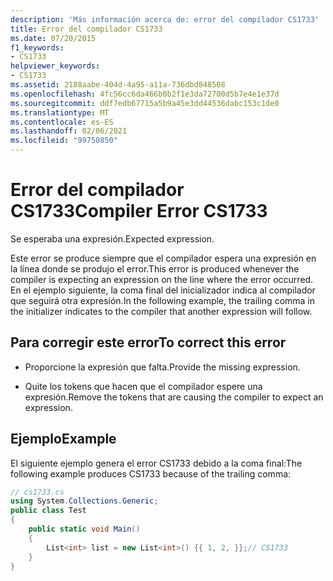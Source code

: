 ```yaml
---
description: 'Más información acerca de: error del compilador CS1733'
title: Error del compilador CS1733
ms.date: 07/20/2015
f1_keywords:
- CS1733
helpviewer_keywords:
- CS1733
ms.assetid: 2188aabe-404d-4a95-a11a-736dbd848508
ms.openlocfilehash: 4fc56cc6da466b0b2f1e3da72700d5b7e4e1e37d
ms.sourcegitcommit: ddf7edb67715a5b9a45e3dd44536dabc153c1de0
ms.translationtype: MT
ms.contentlocale: es-ES
ms.lasthandoff: 02/06/2021
ms.locfileid: "99750850"
---
```

# <a name="compiler-error-cs1733"></a><span data-ttu-id="58473-103">Error del compilador CS1733</span><span class="sxs-lookup"><span data-stu-id="58473-103">Compiler Error CS1733</span></span>

<span data-ttu-id="58473-104">Se esperaba una expresión.</span><span class="sxs-lookup"><span data-stu-id="58473-104">Expected expression.</span></span>  
  
 <span data-ttu-id="58473-105">Este error se produce siempre que el compilador espera una expresión en la línea donde se produjo el error.</span><span class="sxs-lookup"><span data-stu-id="58473-105">This error is produced whenever the compiler is expecting an expression on the line where the error occurred.</span></span> <span data-ttu-id="58473-106">En el ejemplo siguiente, la coma final del inicializador indica al compilador que seguirá otra expresión.</span><span class="sxs-lookup"><span data-stu-id="58473-106">In the following example, the trailing comma in the initializer indicates to the compiler that another expression will follow.</span></span>  
  
## <a name="to-correct-this-error"></a><span data-ttu-id="58473-107">Para corregir este error</span><span class="sxs-lookup"><span data-stu-id="58473-107">To correct this error</span></span>  
  
- <span data-ttu-id="58473-108">Proporcione la expresión que falta.</span><span class="sxs-lookup"><span data-stu-id="58473-108">Provide the missing expression.</span></span>  
  
- <span data-ttu-id="58473-109">Quite los tokens que hacen que el compilador espere una expresión.</span><span class="sxs-lookup"><span data-stu-id="58473-109">Remove the tokens that are causing the compiler to expect an expression.</span></span>  
  
## <a name="example"></a><span data-ttu-id="58473-110">Ejemplo</span><span class="sxs-lookup"><span data-stu-id="58473-110">Example</span></span>  

 <span data-ttu-id="58473-111">El siguiente ejemplo genera el error CS1733 debido a la coma final:</span><span class="sxs-lookup"><span data-stu-id="58473-111">The following example produces CS1733 because of the trailing comma:</span></span>  
  
```csharp  
// cs1733.cs  
using System.Collections.Generic;  
public class Test  
{  
    public static void Main()  
    {  
        List<int> list = new List<int>() {{ 1, 2, }};// CS1733  
    }
}  
```
